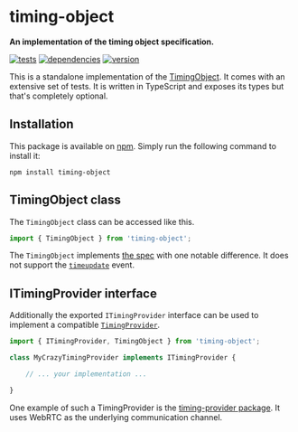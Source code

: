 # timing-object

**An implementation of the timing object specification.**

[![tests](https://img.shields.io/travis/chrisguttandin/timing-object/master.svg?style=flat-square)](https://travis-ci.org/chrisguttandin/timing-object)
[![dependencies](https://img.shields.io/david/chrisguttandin/timing-object.svg?style=flat-square)](https://www.npmjs.com/package/timing-object)
[![version](https://img.shields.io/npm/v/timing-object.svg?style=flat-square)](https://www.npmjs.com/package/timing-object)

This is a standalone implementation of the
[TimingObject](http://webtiming.github.io/timingobject/). It comes with an
extensive set of tests. It is written in TypeScript and exposes its types but
that's completely optional.

## Installation

This package is available on [npm](https://www.npmjs.org/package/timing-object).
Simply run the following command to install it:

```shell
npm install timing-object
```

## TimingObject class

The `TimingObject` class can be accessed like this.

```js
import { TimingObject } from 'timing-object';
```

The `TimingObject` implements [the
spec](http://webtiming.github.io/timingobject/#idl-def-timingobject) with one
notable difference. It does not support the
[`timeupdate`](http://webtiming.github.io/timingobject/#dom-timingobject-ontimeupdate)
event.

## ITimingProvider interface

Additionally the exported `ITimingProvider` interface can be used to implement a
compatible
[`TimingProvider`](http://webtiming.github.io/timingobject/#idl-def-timingprovider).

```typescript
import { ITimingProvider, TimingObject } from 'timing-object';

class MyCrazyTimingProvider implements ITimingProvider {

    // ... your implementation ...

}
```

One example of such a TimingProvider is the
[timing-provider package](https://github.com/chrisguttandin/timing-provider). It
uses WebRTC as the underlying communication channel.
